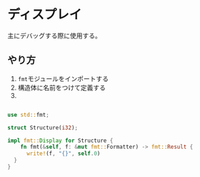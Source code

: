 # ディスプレイ
主にデバッグする際に使用する。

## やり方
1. `fmt`モジュールをインポートする
2. 構造体に名前をつけて定義する
3. 



```rust

use std::fmt;

struct Structure(i32);

impl fmt::Display for Structure {
    fn fmt(&self, f: &mut fmt::Formatter) -> fmt::Result {
      write!(f, "{}", self.0)
  }
}

```
